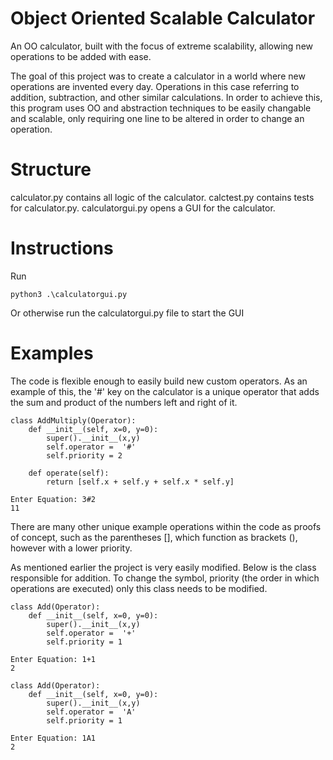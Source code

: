 # Object Oriented Scalable Calculator
An OO calculator, built with the focus of extreme scalability, allowing new operations to be added with ease.

The goal of this project was to create a calculator in a world where new operations are invented every day. Operations in this case referring to addition, subtraction, and other similar calculations. In order to achieve this, this program uses OO and abstraction techniques to be easily changable and scalable, only requiring one line to be altered in order to change an operation.

# Structure 
calculator.py contains all logic of the calculator.
calctest.py contains tests for calculator.py.
calculatorgui.py opens a GUI for the calculator.

# Instructions
Run 
```
python3 .\calculatorgui.py  
```
Or otherwise run the calculatorgui.py file to start the GUI

# Examples
The code is flexible enough to easily build new custom operators. As an example of this, the '#' key on the calculator is a unique operator that adds the sum and product of the numbers left and right of it.
```
class AddMultiply(Operator):
    def __init__(self, x=0, y=0):
        super().__init__(x,y)
        self.operator =  '#'
        self.priority = 2

    def operate(self):
        return [self.x + self.y + self.x * self.y]
```
```
Enter Equation: 3#2
11
```
There are many other unique example operations within the code as proofs of concept, such as the parentheses [], which function as brackets (), however with a lower priority.

As mentioned earlier the project is very easily modified. Below is the class responsible for addition. To change the symbol, priority (the order in which operations are executed) only this class needs to be modified.
```
class Add(Operator):
    def __init__(self, x=0, y=0):
        super().__init__(x,y)
        self.operator =  '+'
        self.priority = 1
```
```
Enter Equation: 1+1
2
```

```
class Add(Operator):
    def __init__(self, x=0, y=0):
        super().__init__(x,y)
        self.operator =  'A'
        self.priority = 1
```
```
Enter Equation: 1A1
2
```

